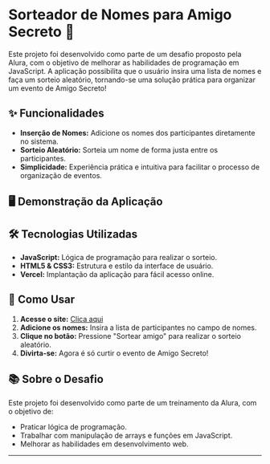 # Sorteador de Nomes para Amigo Secreto 🎁

Este projeto foi desenvolvido como parte de um desafio proposto pela Alura, com o objetivo de melhorar as habilidades de programação em JavaScript. A aplicação possibilita que o usuário insira uma lista de nomes e faça um sorteio aleatório, tornando-se uma solução prática para organizar um evento de Amigo Secreto!

## ✨ Funcionalidades

- **Inserção de Nomes:** Adicione os nomes dos participantes diretamente no sistema.
- **Sorteio Aleatório:** Sorteia um nome de forma justa entre os participantes.
- **Simplicidade:** Experiência prática e intuitiva para facilitar o processo de organização de eventos.

## 🖥️ Demonstração da Aplicação


## 🛠️ Tecnologias Utilizadas

- **JavaScript:** Lógica de programação para realizar o sorteio.
- **HTML5 & CSS3:** Estrutura e estilo da interface de usuário.
- **Vercel:** Implantação da aplicação para fácil acesso online.

## 🚀 Como Usar

1. **Acesse o site:** [Clica aqui](https://amigo-secreto-virid-eight.vercel.app/)
2. **Adicione os nomes:** Insira a lista de participantes no campo de nomes.
3. **Clique no botão:** Pressione "Sortear amigo" para realizar o sorteio aleatório.
4. **Divirta-se:** Agora é só curtir o evento de Amigo Secreto!

## 📚 Sobre o Desafio

Este projeto foi desenvolvido como parte de um treinamento da Alura, com o objetivo de:

- Praticar lógica de programação.
- Trabalhar com manipulação de arrays e funções em JavaScript.
- Melhorar as habilidades em desenvolvimento web.

---

